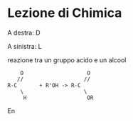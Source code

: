 # Lezione di Chimica

A destra: D

A sinistra: L


reazione tra un gruppo acido e un alcool


        O                    O
       //                   //
	R-C       + R'OH -> R-C
	    \                   \
	     H                   OR



En
<!--stackedit_data:
eyJoaXN0b3J5IjpbMTgzNTI5NTQ5OF19
-->
